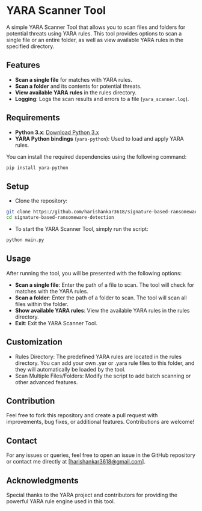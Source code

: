 # YARA Scanner Tool

A simple YARA Scanner Tool that allows you to scan files and folders for potential threats using YARA rules. This tool provides options to scan a single file or an entire folder, as well as view available YARA rules in the specified directory.

## Features

- **Scan a single file** for matches with YARA rules.
- **Scan a folder** and its contents for potential threats.
- **View available YARA rules** in the rules directory.
- **Logging**: Logs the scan results and errors to a file (`yara_scanner.log`).

## Requirements

- **Python 3.x**: [Download Python 3.x](https://www.python.org/downloads/)
- **YARA Python bindings** (`yara-python`): Used to load and apply YARA rules.

You can install the required dependencies using the following command:

```bash
pip install yara-python
```
## Setup
- Clone the repository:

```bash
git clone https://github.com/harishankar3618/signature-based-ransomeware-detection
cd signature-based-ransomeware-detection
```

- To start the YARA Scanner Tool, simply run the script:
```bash
python main.py
```
## Usage
After running the tool, you will be presented with the following options:
- **Scan a single file**: Enter the path of a file to scan. The tool will check for matches with the YARA rules.
- **Scan a folder**: Enter the path of a folder to scan. The tool will scan all files within the folder.
- **Show available YARA rules**: View the available YARA rules in the rules directory.
- **Exit**: Exit the YARA Scanner Tool.

## Customization
- Rules Directory: The predefined YARA rules are located in the rules directory. You can add your own .yar or .yara rule files to this folder, and they will automatically be loaded by the tool.
- Scan Multiple Files/Folders: Modify the script to add batch scanning or other advanced features.


## Contribution
Feel free to fork this repository and create a pull request with improvements, bug fixes, or additional features. Contributions are welcome!

## Contact
For any issues or queries, feel free to open an issue in the GitHub repository or contact me directly at [harishankar3618@gmail.com].

## Acknowledgments
Special thanks to the YARA project and contributors for providing the powerful YARA rule engine used in this tool.


